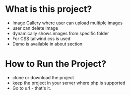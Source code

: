 # What is this project?
- Image Gallery where user can upload multiple images
- user can delete image
- dynamically shows images from specific folder
- For CSS tailwind.css is used
- Demo is available in about section

# How to Run the Project?
- clone or download the project
- keep the project in your server where php is supported
- Go to url - that's it.
